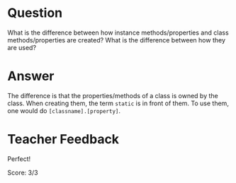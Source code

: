 # Question

What is the difference between how instance methods/properties and class methods/properties are created? What is the difference between how they are used?

# Answer
The difference is that the properties/methods of a class is owned by the class. When creating them, the term `static` is in front of them. To use them, one would do `[classname].[property]`.

# Teacher Feedback
Perfect!

Score: 3/3